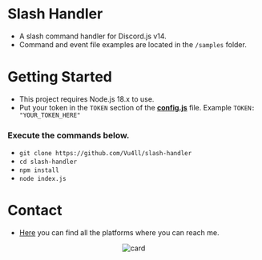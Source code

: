 # Slash Handler

- A slash command handler for Discord.js v14.
- Command and event file examples are located in the `/samples` folder.

# Getting Started

- This project requires Node.js 18.x to use.
- Put your token in the `TOKEN` section of the **[config.js](https://github.com/Vu4ll/slash-handler/blob/main/config.js#L4)** file. Example `TOKEN: "YOUR_TOKEN_HERE"`

### Execute the commands below.
- `git clone https://github.com/Vu4ll/slash-handler`
- `cd slash-handler`
- `npm install`
- `node index.js`

# Contact

- [Here](https://vu4ll.com.tr/) you can find all the platforms where you can reach me.

<div align="center">

![card](https://discord.c99.nl/widget/theme-3/269480080823025664.png)

</div>
